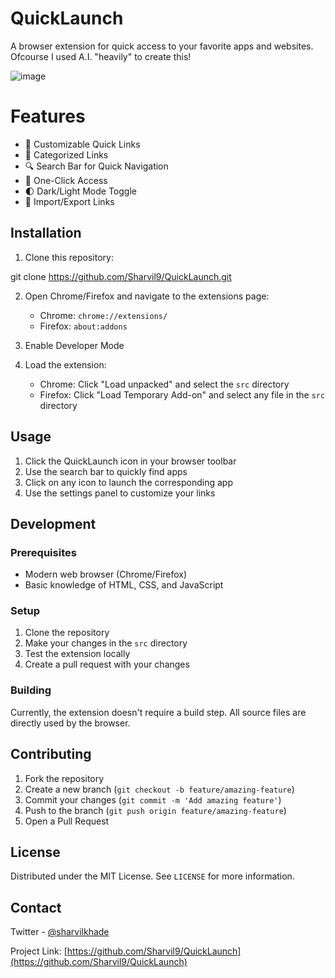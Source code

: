 # QuickLaunch

A browser extension for quick access to your favorite apps and websites.
Ofcourse I used A.I. "heavily" to create this!

![image](https://github.com/user-attachments/assets/1dcf2d32-13d6-4faf-ba81-7b5f88c22117)


# Features

- 🚀 Customizable Quick Links
- 📁 Categorized Links
- 🔍 Search Bar for Quick Navigation
- 🎯 One-Click Access
- 🌓 Dark/Light Mode Toggle
- 💾 Import/Export Links

## Installation

1. Clone this repository:

git clone https://github.com/Sharvil9/QuickLaunch.git

2. Open Chrome/Firefox and navigate to the extensions page:
   - Chrome: `chrome://extensions/`
   - Firefox: `about:addons`

3. Enable Developer Mode

4. Load the extension:
   - Chrome: Click "Load unpacked" and select the `src` directory
   - Firefox: Click "Load Temporary Add-on" and select any file in the `src` directory

## Usage

1. Click the QuickLaunch icon in your browser toolbar
2. Use the search bar to quickly find apps
3. Click on any icon to launch the corresponding app
4. Use the settings panel to customize your links

## Development

### Prerequisites

- Modern web browser (Chrome/Firefox)
- Basic knowledge of HTML, CSS, and JavaScript

### Setup

1. Clone the repository
2. Make your changes in the `src` directory
3. Test the extension locally
4. Create a pull request with your changes

### Building

Currently, the extension doesn't require a build step. All source files are directly used by the browser.

## Contributing

1. Fork the repository
2. Create a new branch (`git checkout -b feature/amazing-feature`)
3. Commit your changes (`git commit -m 'Add amazing feature'`)
4. Push to the branch (`git push origin feature/amazing-feature`)
5. Open a Pull Request

## License

Distributed under the MIT License. See `LICENSE` for more information.

## Contact

Twitter - [@sharvilkhade](https://x.com/sharvilkhade)

Project Link: [https://github.com/Sharvil9/QuickLaunch](https://github.com/Sharvil9/QuickLaunch)
